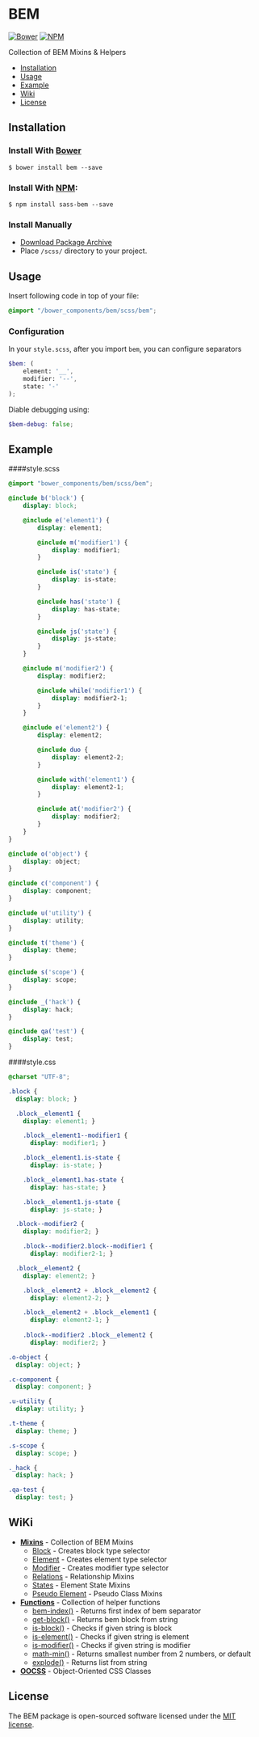 # BEM
[![Bower](https://img.shields.io/bower/v/zgabievi/bem.svg?style=flat-square)](http://bower.io/search/?q=bem)
[![NPM](https://img.shields.io/npm/v/sass-bem.svg?style=flat-square)](https://www.npmjs.com/package/sass-bem)

Collection of BEM Mixins &amp; Helpers

+ [Installation](#installation)
+ [Usage](#usage)
+ [Example](#example)
+ [Wiki](#wiki)
+ [License](#license)

## Installation
### Install With [Bower](http://bower.io/search/?q=bem)
```
$ bower install bem --save
```

### Install With [NPM](https://www.npmjs.com/package/sass-bem):
```
$ npm install sass-bem --save
```

### Install Manually
- [Download Package Archive](https://github.com/zgabievi/bem/archive/master.zip)
- Place `/scss/` directory to your project.

## Usage
Insert following code in top of your file:

```scss
@import "/bower_components/bem/scss/bem";
```

### Configuration
In your `style.scss`, after you import `bem`, you can configure separators
```scss
$bem: (
	element: '__',
	modifier: '--',
	state: '-'
);
```

Diable debugging using:

```scss
$bem-debug: false;
```

## Example

####style.scss

```scss
@import "bower_components/bem/scss/bem";

@include b('block') {
	display: block;

	@include e('element1') {
		display: element1;

		@include m('modifier1') {
			display: modifier1;
		}

		@include is('state') {
			display: is-state;
		}

		@include has('state') {
			display: has-state;
		}

		@include js('state') {
			display: js-state;
		}
	}

	@include m('modifier2') {
		display: modifier2;

		@include while('modifier1') {
			display: modifier2-1;
		}
	}

	@include e('element2') {
		display: element2;

		@include duo {
			display: element2-2;
		}

		@include with('element1') {
			display: element2-1;
		}

		@include at('modifier2') {
			display: modifier2;
		}
	}
}

@include o('object') {
	display: object;
}

@include c('component') {
	display: component;
}

@include u('utility') {
	display: utility;
}

@include t('theme') {
	display: theme;
}

@include s('scope') {
	display: scope;
}

@include _('hack') {
	display: hack;
}

@include qa('test') {
	display: test;
}
```

####style.css

```css
@charset "UTF-8";

.block {
  display: block; }

  .block__element1 {
    display: element1; }

    .block__element1--modifier1 {
      display: modifier1; }

    .block__element1.is-state {
      display: is-state; }

    .block__element1.has-state {
      display: has-state; }

    .block__element1.js-state {
      display: js-state; }

  .block--modifier2 {
    display: modifier2; }

    .block--modifier2.block--modifier1 {
      display: modifier2-1; }

  .block__element2 {
    display: element2; }

    .block__element2 + .block__element2 {
      display: element2-2; }

    .block__element2 + .block__element1 {
      display: element2-1; }
      
    .block--modifier2 .block__element2 {
      display: modifier2; }

.o-object {
  display: object; }

.c-component {
  display: component; }

.u-utility {
  display: utility; }

.t-theme {
  display: theme; }

.s-scope {
  display: scope; }

._hack {
  display: hack; }

.qa-test {
  display: test; }
```

## WiKi

+ [**Mixins**](https://github.com/zgabievi/bem/wiki/Mixins) - Collection of BEM Mixins
	- [Block](https://github.com/zgabievi/bem/wiki/Mixins#block-mixin) - Creates block type selector
	- [Element](https://github.com/zgabievi/bem/wiki/Mixins#element-mixin) - Creates element type selector
	- [Modifier](https://github.com/zgabievi/bem/wiki/Mixins#modifier-mixin) - Creates modifier type selector
	- [Relations](https://github.com/zgabievi/bem/wiki/Mixins#relations) - Relationship Mixins
	- [States](https://github.com/zgabievi/bem/wiki/Mixins#states) - Element State Mixins
	- [Pseudo Element](https://github.com/zgabievi/bem/wiki/Mixins#pseudo-elements) - Pseudo Class Mixins
+ [**Functions**](https://github.com/zgabievi/bem/wiki/Functions) - Collection of helper functions
	- [bem-index()](https://github.com/zgabievi/bem/wiki/Functions#bem-index) - Returns first index of bem separator
	- [get-block()](https://github.com/zgabievi/bem/wiki/Functions#get-block) - Returns bem block from string
	- [is-block()](https://github.com/zgabievi/bem/wiki/Functions#is-block) - Checks if given string is block
	- [is-element()](https://github.com/zgabievi/bem/wiki/Functions#is-element) - Checks if given string is element
	- [is-modifier()](https://github.com/zgabievi/bem/wiki/Functions#is-modifier) - Checks if given string is modifier
	- [math-min()](https://github.com/zgabievi/bem/wiki/Functions#math-min) - Returns smallest number from 2 numbers, or default
	- [explode()](https://github.com/zgabievi/bem/wiki/Functions#explode) - Returns list from string
+ [**OOCSS**](https://github.com/zgabievi/bem/wiki/OOCSS) - Object-Oriented CSS Classes

## License
The BEM package is open-sourced software licensed under the [MIT license](http://opensource.org/licenses/MIT).
